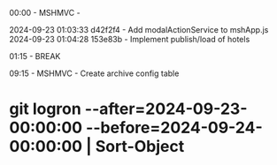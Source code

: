 ﻿00:00 - MSHMVC - 

2024-09-23 01:03:33 d42f2f4 - Add modalActionService to mshApp.js
2024-09-23 01:04:28 153e83b - Implement publish/load of hotels

01:15 - BREAK

09:15 - MSHMVC - Create archive config table






# git logron --after=2024-09-23-00:00:00 --before=2024-09-24-00:00:00 | Sort-Object

